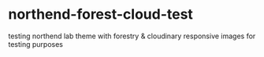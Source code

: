 # northend-forest-cloud-test
testing northend lab theme with forestry &amp; cloudinary responsive images for testing purposes
